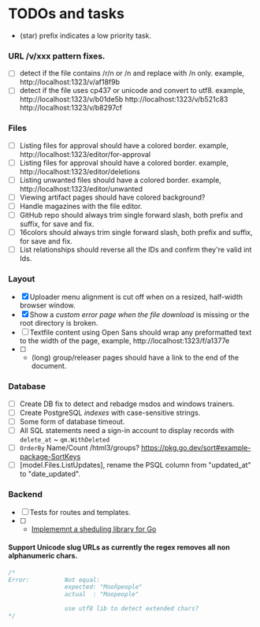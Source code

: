# TODOs and tasks

  * (star) prefix indicates a low priority task.

### URL /v/xxx pattern fixes.

- [ ] detect if the file contains /r/n or /n and replace with /n only.
		example, http://localhost:1323/v/af18f9b
- [ ] detect if the file uses cp437 or unicode and convert to utf8.
        example, http://localhost:1323/v/b01de5b 
		         http://localhost:1323/v/b521c83
				 http://localhost:1323/v/b8297cf

### Files

- [ ] Listing files for approval should have a colored border.
		example, http://localhost:1323/editor/for-approval
- [ ] Listing files for approval should have a colored border.
		example, http://localhost:1323/editor/deletions
- [ ] Listing unwanted files should have a colored border.
		example, http://localhost:1323/editor/unwanted
- [ ] Viewing artifact pages should have colored background?
- [ ] Handle magazines with the file editor.
- [ ] GitHub repo should always trim single forward slash, both prefix and suffix, for save and fix.
- [ ] 16colors should always trim single forward slash, both prefix and suffix, for save and fix.
- [ ] List relationships should reverse all the IDs and confirm they're valid int Ids.

### Layout

- [X] Uploader menu alignment is cut off when on a resized, half-width browser window.
- [X] Show a *custom error page when the file download* is missing or the root directory is broken.
- [ ] Textfile content using Open Sans should wrap any preformatted text to the width of the page, example, http://localhost:1323/f/a1377e
- [ ] * (long) group/releaser pages should have a link to the end of the document.

### Database

- [ ] Create DB fix to detect and rebadge msdos and windows trainers.
- [ ] Create PostgreSQL *indexes* with case-sensitive strings.
- [ ] Some form of database timeout.
- [ ] All SQL statements need a sign-in account to display records with `delete_at` ~ `qm.WithDeleted`
- [ ] `OrderBy` Name/Count /html3/groups? https://pkg.go.dev/sort#example-package-SortKeys
- [ ] [model.Files.ListUpdates], rename the PSQL column from "updated_at" to "date_updated".

### Backend

- [ ] Tests for routes and templates.
- [ ] * [Implememnt a sheduling library for Go](https://github.com/reugn/go-quartz)

#### Support Unicode slug URLs as currently the regex removes all non alphanumeric chars.

```go
/*
Error:      	Not equal:
            	expected: "Mooñpeople"
            	actual  : "Moopeople"

				use utf8 lib to detect extended chars?
*/
```
